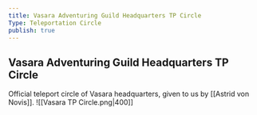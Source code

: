 ```yaml
---
title: Vasara Adventuring Guild Headquarters TP Circle
Type: Teleportation Circle
publish: true
---
```

## Vasara Adventuring Guild Headquarters TP Circle
Official teleport circle of Vasara headquarters, given to us by [[Astrid von Novis]]. 
![[Vasara TP Circle.png|400]]
